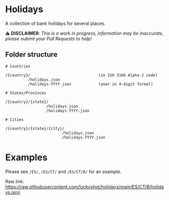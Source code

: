 # Holidays

A collection of bank holidays for several places.

⚠️ **DISCLAIMER**: _This is a work in progress, information may be inaccurate, please submit your Pull Requests to help!_

## Folder structure

```
# Countries

/{country}/                              (in ISO 3166 Alpha-2 code)
          /holidays.json
          /holidays-YYYY.json            (year in 4-digit format)

# States/Provinces

/{country}/{state}/
                  /holidays.json
                  /holidays-YYYY.json

# Cities

/{country}/{state}/{city}/
                         /holidays.json
                         /holidays-YYYY.json
```

# Examples

Please see `/ES/`, `/ES/CT/` and `/ES/CT/B/` for an example.

Raw link: https://raw.githubusercontent.com/luckyshot/holidays/main/ES/CT/B/holidays.json
